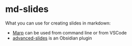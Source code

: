 # md-slides

What you can use for creating slides in markdown:
- [Marp](marp) can be used from command line or from VSCode
- [advanced-slides](advanced-slides) is an Obsidian plugin


